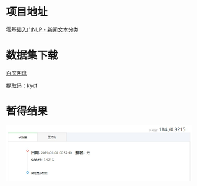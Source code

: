 # 项目地址

[零基础入门NLP - 新闻文本分类](https://tianchi.aliyun.com/competition/entrance/531810/introduction)


# 数据集下载

[百度网盘](https://pan.baidu.com/s/17iwcbzSOOp8d_CT-vDeKZg)

提取码：kycf

# 暂得结果

![image-20210301081859855](https://github.com/ForestsKing/NLP-Study/blob/master/task/News_Classification/pic/score.jpg)